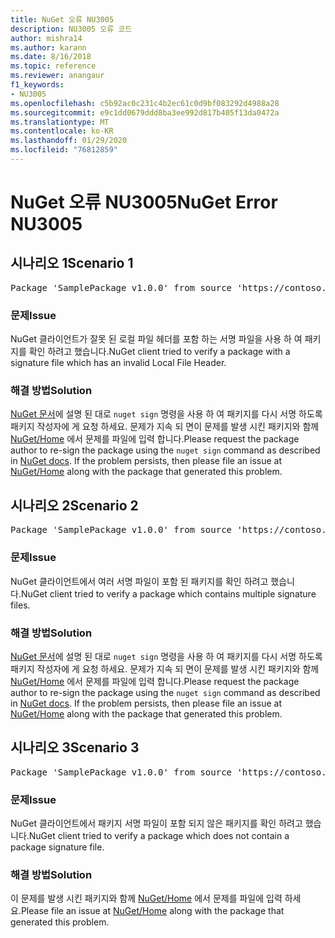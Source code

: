 ```yaml
---
title: NuGet 오류 NU3005
description: NU3005 오류 코드
author: mishra14
ms.author: karann
ms.date: 8/16/2018
ms.topic: reference
ms.reviewer: anangaur
f1_keywords:
- NU3005
ms.openlocfilehash: c5b92ac0c231c4b2ec61c0d9bf083292d4988a28
ms.sourcegitcommit: e9c1dd0679ddd8ba3ee992d817b405f13da0472a
ms.translationtype: MT
ms.contentlocale: ko-KR
ms.lasthandoff: 01/29/2020
ms.locfileid: "76812859"
---
```

# <a name="nuget-error-nu3005"></a><span data-ttu-id="91215-103">NuGet 오류 NU3005</span><span class="sxs-lookup"><span data-stu-id="91215-103">NuGet Error NU3005</span></span>

## <a name="scenario-1"></a><span data-ttu-id="91215-104">시나리오 1</span><span class="sxs-lookup"><span data-stu-id="91215-104">Scenario 1</span></span>

<pre>Package 'SamplePackage v1.0.0' from source 'https://contoso.com/index.json': The package contains an invalid package signature file.</pre>

### <a name="issue"></a><span data-ttu-id="91215-105">문제</span><span class="sxs-lookup"><span data-stu-id="91215-105">Issue</span></span>

<span data-ttu-id="91215-106">NuGet 클라이언트가 잘못 된 로컬 파일 헤더를 포함 하는 서명 파일을 사용 하 여 패키지를 확인 하려고 했습니다.</span><span class="sxs-lookup"><span data-stu-id="91215-106">NuGet client tried to verify a package with a signature file which has an invalid Local File Header.</span></span>


### <a name="solution"></a><span data-ttu-id="91215-107">해결 방법</span><span class="sxs-lookup"><span data-stu-id="91215-107">Solution</span></span>

<span data-ttu-id="91215-108">[NuGet 문서](../../create-packages/sign-a-package.md)에 설명 된 대로 `nuget sign` 명령을 사용 하 여 패키지를 다시 서명 하도록 패키지 작성자에 게 요청 하세요. 문제가 지속 되 면이 문제를 발생 시킨 패키지와 함께 [NuGet/Home](https://github.com/NuGet/Home/issues) 에서 문제를 파일에 입력 합니다.</span><span class="sxs-lookup"><span data-stu-id="91215-108">Please request the package author to re-sign the package using the `nuget sign` command as described in [NuGet docs](../../create-packages/sign-a-package.md). If the problem persists, then please file an issue at [NuGet/Home](https://github.com/NuGet/Home/issues) along with the package that generated this problem.</span></span>



## <a name="scenario-2"></a><span data-ttu-id="91215-109">시나리오 2</span><span class="sxs-lookup"><span data-stu-id="91215-109">Scenario 2</span></span>

<pre>Package 'SamplePackage v1.0.0' from source 'https://contoso.com/index.json': The package contains multiple package signature files.</pre>

### <a name="issue"></a><span data-ttu-id="91215-110">문제</span><span class="sxs-lookup"><span data-stu-id="91215-110">Issue</span></span>

<span data-ttu-id="91215-111">NuGet 클라이언트에서 여러 서명 파일이 포함 된 패키지를 확인 하려고 했습니다.</span><span class="sxs-lookup"><span data-stu-id="91215-111">NuGet client tried to verify a package which contains multiple signature files.</span></span>


### <a name="solution"></a><span data-ttu-id="91215-112">해결 방법</span><span class="sxs-lookup"><span data-stu-id="91215-112">Solution</span></span>

<span data-ttu-id="91215-113">[NuGet 문서](../../create-packages/sign-a-package.md)에 설명 된 대로 `nuget sign` 명령을 사용 하 여 패키지를 다시 서명 하도록 패키지 작성자에 게 요청 하세요. 문제가 지속 되 면이 문제를 발생 시킨 패키지와 함께 [NuGet/Home](https://github.com/NuGet/Home/issues) 에서 문제를 파일에 입력 합니다.</span><span class="sxs-lookup"><span data-stu-id="91215-113">Please request the package author to re-sign the package using the `nuget sign` command as described in [NuGet docs](../../create-packages/sign-a-package.md). If the problem persists, then please file an issue at [NuGet/Home](https://github.com/NuGet/Home/issues) along with the package that generated this problem.</span></span>



## <a name="scenario-3"></a><span data-ttu-id="91215-114">시나리오 3</span><span class="sxs-lookup"><span data-stu-id="91215-114">Scenario 3</span></span>

<pre>Package 'SamplePackage v1.0.0' from source 'https://contoso.com/index.json': The package does not contain a valid package signature file.</pre>

### <a name="issue"></a><span data-ttu-id="91215-115">문제</span><span class="sxs-lookup"><span data-stu-id="91215-115">Issue</span></span>

<span data-ttu-id="91215-116">NuGet 클라이언트에서 패키지 서명 파일이 포함 되지 않은 패키지를 확인 하려고 했습니다.</span><span class="sxs-lookup"><span data-stu-id="91215-116">NuGet client tried to verify a package which does not contain a package signature file.</span></span>


### <a name="solution"></a><span data-ttu-id="91215-117">해결 방법</span><span class="sxs-lookup"><span data-stu-id="91215-117">Solution</span></span>

<span data-ttu-id="91215-118">이 문제를 발생 시킨 패키지와 함께 [NuGet/Home](https://github.com/NuGet/Home/issues) 에서 문제를 파일에 입력 하세요.</span><span class="sxs-lookup"><span data-stu-id="91215-118">Please file an issue at [NuGet/Home](https://github.com/NuGet/Home/issues) along with the package that generated this problem.</span></span>
